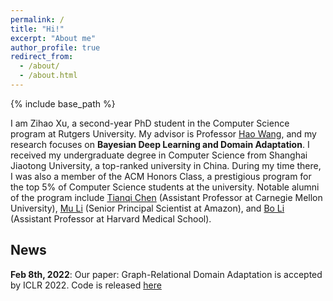 ```yaml
---
permalink: /
title: "Hi!"
excerpt: "About me"
author_profile: true
redirect_from:
  - /about/
  - /about.html
---
```


{% include base_path %}
<!-- 
My name is Zihao Xu. I am a second-year doctoral candidate in the CS program of Rutgers University. My advisor is  Prof. Hao Wang. My research interest lies in Bayesian Deep Learning and Domain Adaptation. 
I completed my undergraduate studies at Shanghai Jiaotong University (top 5 university in China), majoring in computer science. I am also a member of ACM Honors Class (An honor program for top 5% students in Computer Science of Shanghai Jiaotong University. Famous alumni include Tianqi Chen (assistant professor of CMU), Mu Li (Sr. Principal Scientist of Amazon) and Bo Li (assistant professor of Harvard Medical School)). -->

I am Zihao Xu, a second-year PhD student in the Computer Science program at Rutgers University. My advisor is Professor [Hao Wang](http://www.wanghao.in/), and my research focuses on **Bayesian Deep Learning and Domain Adaptation**.
I received my undergraduate degree in Computer Science from Shanghai Jiaotong University, a top-ranked university in China. During my time there, I was also a member of the ACM Honors Class, a prestigious program for the top 5% of Computer Science students at the university. Notable alumni of the program include [Tianqi Chen](https://tqchen.com/) (Assistant Professor at Carnegie Mellon University), [Mu Li](https://www.linkedin.com/in/mulicmu/) (Senior Principal Scientist at Amazon), and [Bo Li](https://lilab-bcb.github.io/) (Assistant Professor at Harvard Medical School).

## News
**Feb 8th, 2022**: Our paper: Graph-Relational Domain Adaptation is accepted by ICLR 2022. Code is released [here](https://github.com/Wang-ML-Lab/GRDA)

<!-- ** Research Opportunities **: I am always open for new cooperation. If you are a student of Rutgers and interested in generalization problem of machine learning (specifically, domain adaptation and domain generalization), send me an email (zihao.xu@rutgers.edu) to see if we could   -->

<!-- Welcome to my website! Just here for my CV? You can download that [here](/files/Kurchin_CV.pdf). Please check out ways to reach me as well as my various other homes on the web in the menu (either to the left or above, depending on your screen resolution) and click the links at the top of the page to check out some of my other experience and work!

## What do/did I do?

**As of September 1, 2022, I will be an Assistant Research Professor in Materials Science and Engineering at Carnegie Mellon!** Please feel free to reach out if you are interested in working together, either collaboratively or as a mentee.

I'm a computational materials scientist (with significant previous experimental experience), until recently a Molecular Sciences Software Institute Postdoctoral Fellow working in the group of [Venkat Viswanathan](http://www.andrew.cmu.edu/user/venkatv/index.html) on discovery of battery and catalyst materials, with affiliations in the Departments of Mechanical Engineering and Materials Science and Engineering. I am the lead developer of the [Chemellia](https://github.com/Chemellia) "machine learning with atoms" ecosystem, in particular the [ChemistryFeaturization](https://chemellia.github.io/ChemistryFeaturization.jl/stable/) and [AtomicGraphNets](https://github.com/Chemellia/AtomicGraphNets.jl) packages.

Previously, I did my PhD in Materials Science and Engineering in the [Photovoltaics Research Lab](http://pv.mit.edu) at MIT, where I performed first-principles simulations to understand defect physics in solar cell materials (in close collaboration with [Vladan Stevanovic](https://scholar.google.com/citations?user=itfRzZAAAAAJ&hl=en) of the Colorado School of Mines and National Renewable Energy Lab) as well as high-throughput device-level simulations to use Bayesian inference along with experimental data to more quickly and accurately measure fundamental materials properties. Prior to that, I received my MPhil in Materials Science and Metallurgy from the University of Cambridge, supported by a Gates Cambridge Scholarship.

## What do I care about?
My overarching goal in my work is to have an impact on the existential problem of climate change through improving renewable energy technology. I've also been involved in renewables-related outreach through [Project Bright](http://campuspress.yale.edu/projectbright/) at Yale as well as various organizations at MIT including the PVLab, the [MIT Energy Club](https://www.mitenergyclub.org) (where I led the Solar/Grid community for two years), the Office of Sustainability, Fossil Free MIT, and the [Science Policy Initiative](https://mitspi.squarespace.com).

Since my time as an undergrad in physics at Yale, I've also been devoted to the cause of increasing representation of women (and other URG's) in STEM fields. In 2012, I helped to organize the Northeast [Conference for Undergraduate Women in Physics](https://www.aps.org/programs/women/workshops/cuwip.cfm), and I returned to the conference as a graduate student speaker 2015. At MIT, I served as co-president of Women of Materials Science (WoMS).

About this site
===============

This website is powered by the [academicpages template](https://github.com/academicpages/academicpages.github.io) and hosted on GitHub Pages. [GitHub Pages](https://pages.github.com) is a free service in which websites are built and hosted from code and data stored in a GitHub repository, automatically updating when a new commit is made to the respository. This template was forked from the [Minimal Mistakes Jekyll Theme](https://mmistakes.github.io/minimal-mistakes/) created by Michael Rose, and then extended to support the kinds of content that academics have. You can fork [this repository](https://github.com/academicpages/academicpages.github.io) right now, modify the configuration and markdown files, add your own PDFs and other content, and have your own site for free, with no ads! -->
